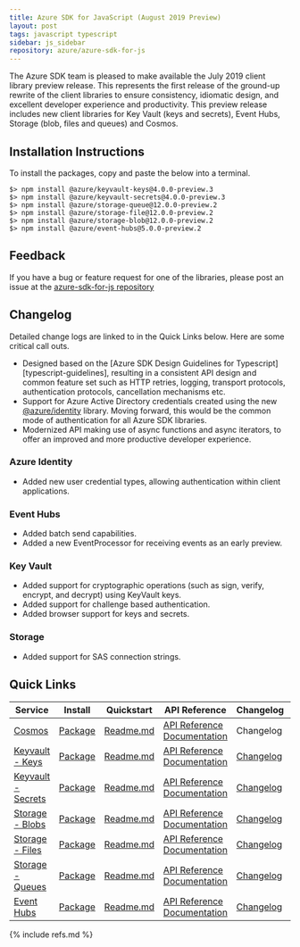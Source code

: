 ```yaml
---
title: Azure SDK for JavaScript (August 2019 Preview)
layout: post
tags: javascript typescript
sidebar: js_sidebar
repository: azure/azure-sdk-for-js
---
```


The Azure SDK team is pleased to make available the July 2019 client library preview release. This represents the first release of the ground-up rewrite of the client libraries to ensure consistency, idiomatic design, and excellent developer experience and productivity. This preview release includes new client libraries for Key Vault (keys and secrets), Event Hubs, Storage (blob, files and queues) and Cosmos.

## Installation Instructions
To install the packages, copy and paste the below into a terminal.
  
    $> npm install @azure/keyvault-keys@4.0.0-preview.3
    $> npm install @azure/keyvault-secrets@4.0.0-preview.3
    $> npm install @azure/storage-queue@12.0.0-preview.2
    $> npm install @azure/storage-file@12.0.0-preview.2
    $> npm install @azure/storage-blob@12.0.0-preview.2
    $> npm install @azure/event-hubs@5.0.0-preview.2

## Feedback
If you have a bug or feature request for one of the libraries, please post an issue at the [azure-sdk-for-js repository](https://github.com/azure/azure-sdk-for-js/issues)

## Changelog
Detailed change logs are linked to in the Quick Links below. Here are some critical call outs.

- Designed based on the [Azure SDK Design Guidelines for Typescript][typescript-guidelines], resulting in a consistent API design and common feature set such as HTTP retries, logging, transport protocols, authentication protocols, cancellation mechanisms etc.
- Support for Azure Active Directory credentials created using the new [@azure/identity](https://www.npmjs.com/package/@azure/identity) library. Moving forward, this would be the common mode of authentication for all Azure SDK libraries.
- Modernized API making use of async functions and async iterators, to offer an improved and more productive developer experience.

### Azure Identity

- Added new user credential types, allowing authentication within client applications.

### Event Hubs

- Added batch send capabilities.
- Added a new EventProcessor for receiving events as an early preview.

### Key Vault

- Added support for cryptographic operations (such as sign, verify, encrypt, and decrypt) using KeyVault keys.
- Added support for challenge based authentication.
- Added browser support for keys and secrets.

### Storage

- Added support for SAS connection strings.

## Quick Links

| Service  | Install | Quickstart |  API Reference | Changelog | Samples |
| -- | -- | -- | -- | -- | -- |
| [Cosmos](https://azure.microsoft.com/en-us/services/cosmos-db/) | [Package](https://www.npmjs.com/package/@azure/cosmos/v/next) | [Readme.md](https://github.com/Azure/azure-cosmos-js/blob/v3/README.md) | [API Reference Documentation](https://azure.github.io/azure-cosmos-js/) | Changelog | [Samples](https://github.com/Azure/azure-cosmos-js/tree/v3/samples) |
| [Keyvault - Keys](https://azure.microsoft.com/en-us/services/key-vault/) | [Package](https://www.npmjs.com/package/@azure/keyvault-keys/v/4.0.0-preview.3) | [Readme.md](https://github.com/Azure/azure-sdk-for-js/tree/master/sdk/keyvault/keyvault-keys) | [API Reference Documentation](https://azure.github.io/azure-sdk-for-js/keyvault-keys) | [Changelog](https://github.com/Azure/azure-sdk-for-js/releases/tag/%40azure%2Fkeyvault-keys_4.0.0-preview.3)  | [Samples](https://github.com/Azure/azure-sdk-for-js/tree/master/sdk/keyvault/keyvault-keys/samples) |
| [Keyvault - Secrets](https://azure.microsoft.com/en-us/services/key-vault/) | [Package](https://www.npmjs.com/package/@azure/keyvault-secrets/v/4.0.0-preview.3) | [Readme.md](https://github.com/Azure/azure-sdk-for-js/tree/master/sdk/keyvault/keyvault-secrets) | [API Reference Documentation](https://azure.github.io/azure-sdk-for-js/keyvault-secrets) | [Changelog](https://github.com/Azure/azure-sdk-for-js/releases/tag/%40azure%2Fkeyvault-secrets_4.0.0-preview.3) | [Samples](https://github.com/Azure/azure-sdk-for-js/tree/master/sdk/keyvault/keyvault-secrets/samples) |
| [Storage - Blobs](https://docs.microsoft.com/en-us/azure/storage/blobs/storage-blobs-overview) | [Package](https://www.npmjs.com/package/@azure/storage-blob/v/12.0.0-preview.2) | [Readme.md](https://github.com/Azure/azure-sdk-for-js/tree/feature/storage/sdk/storage/storage-blob) | [API Reference Documentation](https://azure.github.io/azure-sdk-for-js/storage-blob/index.html) | [Changelog](https://github.com/Azure/azure-sdk-for-js/releases/tag/%40azure%2Fstorage-blob_12.0.0-preview.2) | [Samples](https://github.com/Azure/azure-sdk-for-js/tree/feature/storage/sdk/storage/storage-blob/samples) |
| [Storage - Files](https://docs.microsoft.com/en-us/azure/storage/files/storage-files-introduction) | [Package](https://www.npmjs.com/package/@azure/storage-file/v/12.0.0-preview.2) | [Readme.md](https://github.com/Azure/azure-sdk-for-js/tree/feature/storage/sdk/storage/storage-file) | [API Reference Documentation](https://azure.github.io/azure-sdk-for-js/storage-file/index.html) | [Changelog](https://github.com/Azure/azure-sdk-for-js/releases/tag/%40azure%2Fstorage-file_12.0.0-preview.2) | [Samples](https://github.com/Azure/azure-sdk-for-js/tree/feature/storage/sdk/storage/storage-blob/samples) |
| [Storage - Queues](https://docs.microsoft.com/en-us/azure/storage/queues/storage-dotnet-how-to-use-queues) | [Package](https://www.npmjs.com/package/@azure/storage-queue/v/12.0.0-preview.2) | [Readme.md](https://github.com/Azure/azure-sdk-for-js/tree/feature/storage/sdk/storage/storage-queue) | [API Reference Documentation](https://azure.github.io/azure-sdk-for-js/storage-queue/index.html) | [Changelog](https://github.com/Azure/azure-sdk-for-js/releases/tag/%40azure%2Fstorage-queue_12.0.0-preview.2) | [Samples](https://github.com/Azure/azure-sdk-for-js/tree/feature/storage/sdk/storage/storage-queue/samples) |
| [Event Hubs](https://azure.microsoft.com/en-us/services/event-hubs/) | [Package](https://www.npmjs.com/package/@azure/event-hubs/v/5.0.0-preview.1\2) | [Readme.md](https://github.com/Azure/azure-sdk-for-js/tree/master/sdk/eventhub/event-hubs) | [API Reference Documentation](https://azure.github.io/azure-sdk-for-js/event-hubs/index.html) | [Changelog](https://github.com/Azure/azure-sdk-for-js/releases/tag/%40azure%2Fevent-hubs_5.0.0-preview.2) | [Samples](https://github.com/Azure/azure-sdk-for-js/tree/master/sdk/eventhub/event-hubs/samples) |

{% include refs.md %}